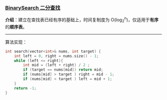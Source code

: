 ### [BinarySearch 二分查找](#)

**介绍**：建立在查找表已经有序的基础上，时间复制度为 O(log<sub>2</sub><sup>n</sup>)，仅适用于**有序**的**顺序表**。

----

算法实现：
```cpp
int search(vector<int>& nums, int target) {
    int left = 0, right = nums.size() - 1;
    while (left <= right){
        int mid = (left + right) / 2 ;
        if (target == nums[mid]) return mid;
        if (nums[mid] > target ) right = mid - 1;
        if (nums[mid] < target ) left = mid + 1;
    }
    return -1;
}
```

